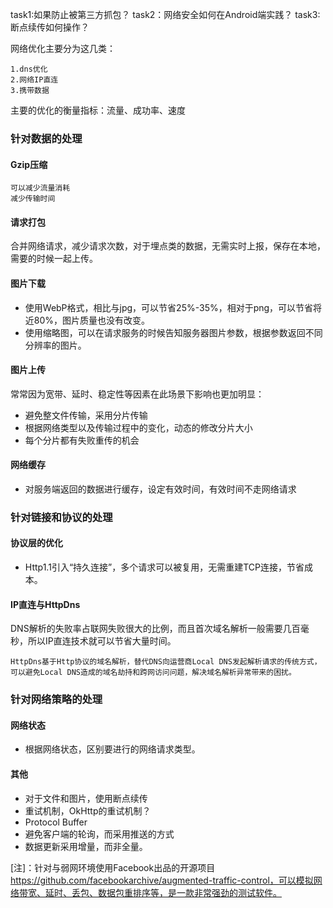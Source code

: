 task1:如果防止被第三方抓包？
task2：网络安全如何在Android端实践？
task3:断点续传如何操作？

网络优化主要分为这几类：

    1.dns优化
    2.网络IP直连
    3.携带数据

主要的优化的衡量指标：流量、成功率、速度

### 针对数据的处理

#### Gzip压缩

    可以减少流量消耗
    减少传输时间

#### 请求打包

合并网络请求，减少请求次数，对于埋点类的数据，无需实时上报，保存在本地，需要的时候一起上传。

#### 图片下载

* 使用WebP格式，相比与jpg，可以节省25%-35%，相对于png，可以节省将近80%，图片质量也没有改变。
* 使用缩略图，可以在请求服务的时候告知服务器图片参数，根据参数返回不同分辨率的图片。

#### 图片上传
常常因为宽带、延时、稳定性等因素在此场景下影响也更加明显：

* 避免整文件传输，采用分片传输
* 根据网络类型以及传输过程中的变化，动态的修改分片大小
* 每个分片都有失败重传的机会

#### 网络缓存

* 对服务端返回的数据进行缓存，设定有效时间，有效时间不走网络请求

### 针对链接和协议的处理

#### 协议层的优化

* Http1.1引入“持久连接”，多个请求可以被复用，无需重建TCP连接，节省成本。

#### IP直连与HttpDns
DNS解析的失败率占联网失败很大的比例，而且首次域名解析一般需要几百毫秒，所以IP直连技术就可以节省大量时间。

    HttpDns基于Http协议的域名解析，替代DNS向运营商Local DNS发起解析请求的传统方式，可以避免Local DNS造成的域名劫持和跨网访问问题，解决域名解析异常带来的困扰。

### 针对网络策略的处理

#### 网络状态

* 根据网络状态，区别要进行的网络请求类型。


#### 其他

* 对于文件和图片，使用断点续传
* 重试机制，OkHttp的重试机制？
* Protocol Buffer
* 避免客户端的轮询，而采用推送的方式
* 数据更新采用增量，而非全量。

[注]：针对与弱网环境使用Facebook出品的开源项目 https://github.com/facebookarchive/augmented-traffic-control，可以模拟网络带宽、延时、丢包、数据包重排序等，是一款非常强劲的测试软件。
